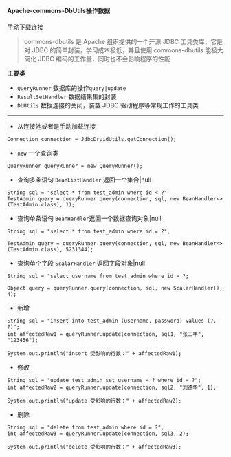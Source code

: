 #### Apache-commons-DbUtils操作数据

[手动下载连接](https://commons.apache.org/proper/commons-dbutils/download_dbutils.cgi)

> commons-dbutils 是 Apache 组织提供的一个开源 JDBC 工具类库，它是对 JDBC 的简单封装，学习成本极低，并且使用 commons-dbutils 能极大简化 JDBC 编码的工作量，同时也不会影响程序的性能

**主要类**

* ``QueryRunner`` 数据库的操作`query|update`
* ``ResultSetHandler`` 数据结果集的封装
* ``DbUtils`` 数据连接的关闭，装载 JDBC 驱动程序等常规工作的工具类

********

* 从连接池或者是手动加载连接

```
Connection connection = JdbcDruidUtils.getConnection();
```

* `new` 一个查询类 

```
QueryRunner queryRunner = new QueryRunner();
```

* 查询多条语句 ``BeanListHandler``,返回一个集合|null

```
String sql = "select * from test_admin where id < ?"
TestAdmin query = queryRunner.query(connection, sql, new BeanHandler<>(TestAdmin.class), 1);
```

* 查询单条语句 ``BeanHandler``返回一个数据查询对象|null

```
String sql = "select * from test_admin where id = ?";

TestAdmin query = queryRunner.query(connection, sql, new BeanHandler<>(TestAdmin.class), 5231344);
```

* 查询单个字段 ``ScalarHandler`` 返回字段对象|null

```
String sql = "select username from test_admin where id = ?;

Object query = queryRunner.query(connection, sql, new ScalarHandler(), 4);
```

* 新增

```
String sql = "insert into test_admin (username, password) values (?, ?)";
int affectedRaw1 = queryRunner.update(connection, sql1, "张三丰", "123456");

System.out.println("insert 受影响的行数：" + affectedRaw1);
```

* 修改

```
String sql = "update test_admin set username = ? where id = ?";
int affectedRaw2 = queryRunner.update(connection, sql2, "刘德华", 1);

System.out.println("update 受影响的行数：" + affectedRaw2);
```

* 删除

```
String sql = "delete from test_admin where id = ?";
int affectedRaw3 = queryRunner.update(connection, sql3, 2);

System.out.println("delete 受影响的行数：" + affectedRaw3);
```
